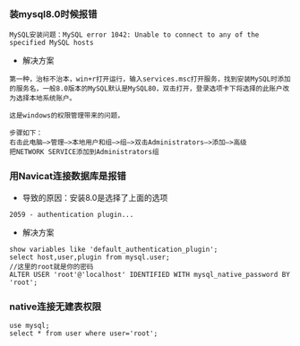 ### 装mysql8.0时候报错
```
MySQL安装问题：MySQL error 1042: Unable to connect to any of the specified MySQL hosts
```
+ 解决方案
```
第一种，治标不治本，win+r打开运行，输入services.msc打开服务，找到安装MySQL时添加的服务名，一般8.0版本的MySQL默认是MySQL80，双击打开，登录选项卡下将选择的此账户改为选择本地系统账户。
```
```
这是windows的权限管理带来的问题，

步骤如下：
右击此电脑–>管理–>本地用户和组–>组–>双击Administrators–>添加–>高级
把NETWORK SERVICE添加到Administrators组
```

### 用Navicat连接数据库是报错
+ 导致的原因：安装8.0是选择了上面的选项
```
2059 - authentication plugin...
```
+ 解决方案
```
show variables like 'default_authentication_plugin';
select host,user,plugin from mysql.user;
//这里的root就是你的密码
ALTER USER 'root'@'localhost' IDENTIFIED WITH mysql_native_password BY 'root';
```

### native连接无建表权限
```
use mysql;
select * from user where user='root';
```